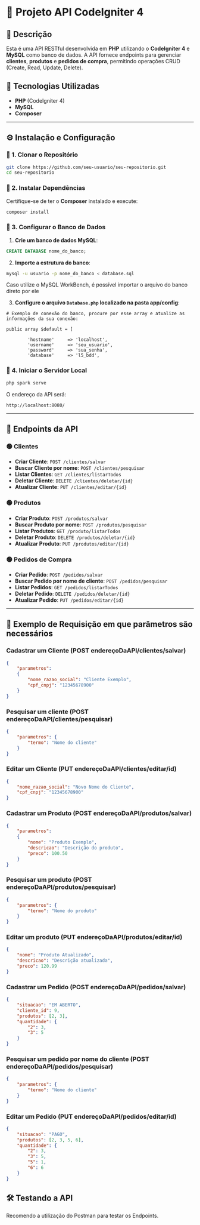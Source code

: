 # 📌 Projeto API CodeIgniter 4

## 📖 Descrição
Esta é uma API RESTful desenvolvida em **PHP** utilizando o **CodeIgniter 4** e **MySQL** como banco de dados. A API fornece endpoints para gerenciar **clientes**, **produtos** e **pedidos de compra**, permitindo operações CRUD (Create, Read, Update, Delete).

## 🚀 Tecnologias Utilizadas
- **PHP** (CodeIgniter 4)
- **MySQL**
- **Composer**

---

## ⚙️ Instalação e Configuração

### 🔹 1. Clonar o Repositório
```bash
git clone https://github.com/seu-usuario/seu-repositorio.git
cd seu-repositorio
```

### 🔹 2. Instalar Dependências
Certifique-se de ter o **Composer** instalado e execute:
```bash
composer install
```

### 🔹 3. Configurar o Banco de Dados
1. **Crie um banco de dados MySQL**:
```sql
CREATE DATABASE nome_do_banco;
```
2. **Importe a estrutura do banco**:
```bash
mysql -u usuario -p nome_do_banco < database.sql
```
Caso utilize o MySQL WorkBench, é possível importar o arquivo do banco direto por ele

3. **Configure o arquivo `Database.php` localizado na pasta app/config**:
```
# Exemplo de conexão do banco, procure por esse array e atualize as informações da sua conexão:

public array $default = [

        'hostname'     => 'localhost',
        'username'     => 'seu_usuario',
        'password'     => 'sua_senha',
        'database'     => 'l5_bdd',
```
### 🔹 4. Iniciar o Servidor Local
```bash
php spark serve
```
O endereço da API será:
```
http://localhost:8080/
```

---

## 📌 Endpoints da API

### 🟢 **Clientes**
- **Criar Cliente**: `POST /clientes/salvar`
- **Buscar Cliente por nome**: `POST /clientes/pesquisar`
- **Listar Clientes**: `GET /clientes/listarTodos`
- **Deletar Cliente**: `DELETE /clientes/deletar/{id}`
- **Atualizar Cliente**: `PUT /clientes/editar/{id}`


### 🟢 **Produtos**
- **Criar Produto**: `POST /produtos/salvar`
- **Buscar Produto por nome**: `POST /produtos/pesquisar`
- **Listar Produtos**: `GET /produto/listarTodos`
- **Deletar Produto**: `DELETE /produtos/deletar/{id}`
- **Atualizar Produto**: `PUT /produtos/editar/{id}`

### 🟢 **Pedidos de Compra**
- **Criar Pedido**: `POST /pedidos/salvar`
- **Buscar Pedido por nome de cliente**: `POST /pedidos/pesquisar`
- **Listar Pedidos**: `GET /pedidos/listarTodos`
- **Deletar Pedido**: `DELETE /pedidos/deletar/{id}`
- **Atualizar Pedido**: `PUT /pedidos/editar/{id}` 

---

## 📌 Exemplo de Requisição em que parâmetros são necessários

### **Cadastrar um Cliente (POST endereçoDaAPI/clientes/salvar)**
```json
{
    "parametros":
    {
        "nome_razao_social": "Cliente Exemplo",
        "cpf_cnpj": "12345678900"
    }
}
```

### **Pesquisar um cliente (POST endereçoDaAPI/clientes/pesquisar)**
```json
{
    "parametros": {
        "termo": "Nome do cliente"
    }
}

```
### **Editar um Cliente (PUT endereçoDaAPI/clientes/editar/id)**
```json
{
    "nome_razao_social": "Novo Nome do Cliente",
    "cpf_cnpj": "12345678900"
}

```

### **Cadastrar um Produto (POST endereçoDaAPI/produtos/salvar)**
```json
{
    "parametros":
    {
        "nome": "Produto Exemplo",
        "descricao": "Descrição do produto",
        "preco": 100.50
    }
}
```

### **Pesquisar um produto (POST endereçoDaAPI/produtos/pesquisar)**
```json
{
    "parametros": {
        "termo": "Nome do produto"
    }
}

```
### **Editar um produto (PUT endereçoDaAPI/produtos/editar/id)**
```json
{
    "nome": "Produto Atualizado",
    "descricao": "Descrição atualizada",
    "preco": 120.99
}

```

### **Cadastrar um Pedido (POST endereçoDaAPI/pedidos/salvar)**
```json
{
    "situacao": "EM ABERTO",
    "cliente_id": 9,
    "produtos": [2, 3],
    "quantidade": {
        "2": 3,
        "3": 5
    }
}
```

### **Pesquisar um pedido por nome do cliente (POST endereçoDaAPI/pedidos/pesquisar)**
```json
{
    "parametros": {
        "termo": "Nome do cliente"
    }
}

```
### **Editar um Pedido (PUT endereçoDaAPI/pedidos/editar/id)**
```json
{
    "situacao": "PAGO",
    "produtos": [2, 3, 5, 6],
    "quantidade": {
        "2": 3,
        "3": 5,
        "5": 1,
        "6": 6
    }
}

```

## 🛠️ Testando a API
Recomendo a utilização do Postman para testar os Endpoints.


